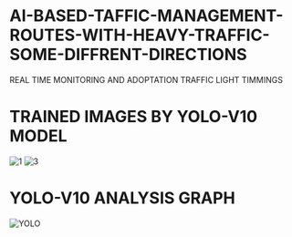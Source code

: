# AI-BASED-TAFFIC-MANAGEMENT-ROUTES-WITH-HEAVY-TRAFFIC-SOME-DIFFRENT-DIRECTIONS
REAL TIME MONITORING AND ADOPTATION TRAFFIC LIGHT TIMMINGS 

# TRAINED IMAGES BY YOLO-V10 MODEL
![1](https://github.com/user-attachments/assets/12bbeade-95d6-416d-ba03-a88c68ad8c6d)
![3](https://github.com/user-attachments/assets/5f4913b2-7f82-440f-9886-6d8095903a57)

# YOLO-V10 ANALYSIS GRAPH
![YOLO](https://github.com/user-attachments/assets/0a5cbac7-6837-4361-9de0-f5013c84efe4)
